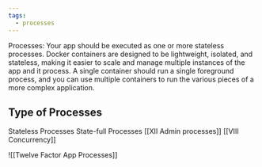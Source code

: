 ```yaml
---
tags:
  - processes
---
```

Processes: Your app should be executed as one or more stateless processes. Docker containers are designed to be lightweight, isolated, and stateless, making it easier to scale and manage multiple instances of the app and it process. A single container should run a single foreground process, and you can use multiple containers to run the various pieces of a more complex application. 

## Type of Processes 
Stateless Processes
State-full Processes
[[XII Admin processes]]
[[VIII Concurrency]]



![[Twelve Factor App Processes]]